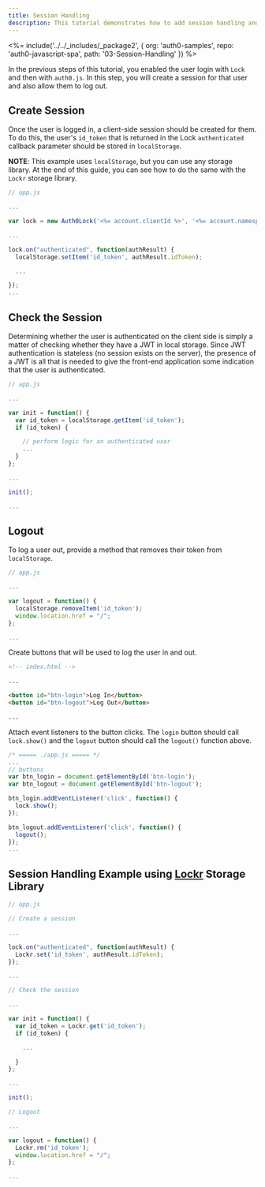 ```yaml
---
title: Session Handling
description: This tutorial demonstrates how to add session handling and logout to your web app
---
```


<%= include('../../_includes/_package2', {
  org: 'auth0-samples',
  repo: 'auth0-javascript-spa',
  path: '03-Session-Handling'
}) %>

In the previous steps of this tutorial, you enabled the user login with `Lock` and then with `auth0.js`. In this step, you will create a session for that user and also allow them to log out.

## Create Session

Once the user is logged in, a client-side session should be created for them. To do this, the user's `id_token` that is returned in the Lock `authenticated` callback parameter should be stored in `localStorage`.

**NOTE**: This example uses `localStorage`, but you can use any storage library. At the end of this guide, you can see how to do the same with the `Lockr` storage library.

```js
// app.js

...

var lock = new Auth0Lock('<%= account.clientId %>', '<%= account.namespace %>');

...

lock.on("authenticated", function(authResult) {
  localStorage.setItem('id_token', authResult.idToken);

  ...

});
...
```

## Check the Session

Determining whether the user is authenticated on the client side is simply a matter of checking whether they have a JWT in local storage. Since JWT authentication is stateless (no session exists on the server), the presence of a JWT is all that is needed to give the front-end application some indication that the user is authenticated.

```js
// app.js

...

var init = function() {
  var id_token = localStorage.getItem('id_token');
  if (id_token) {

    // perform logic for an authenticated user
    ...
  }
};

...

init();

...
```

## Logout

To log a user out, provide a method that removes their token from `localStorage`.

```js
// app.js

...

var logout = function() {
  localStorage.removeItem('id_token');
  window.location.href = "/";
};

...
```

Create buttons that will be used to log the user in and out.

```html
<!-- index.html -->

...

<button id="btn-login">Log In</button>
<button id="btn-logout">Log Out</button>

...
```

Attach event listeners to the button clicks. The `login` button should call `lock.show()` and the `logout` button should call the `logout()` function above.

```javascript
/* ===== ./app.js ===== */
...
// buttons
var btn_login = document.getElementById('btn-login');
var btn_logout = document.getElementById('btn-logout');

btn_login.addEventListener('click', function() {
  lock.show();
});

btn_logout.addEventListener('click', function() {
  logout();
});
...
```

## Session Handling Example using [Lockr](https://github.com/tsironis/lockr) Storage Library

```js
// app.js

// Create a session

...

lock.on("authenticated", function(authResult) {
  Lockr.set('id_token', authResult.idToken);
});

...

// Check the session

...

var init = function() {
  var id_token = Lockr.get('id_token');
  if (id_token) {

    ...

  }
};

...

init();

// Logout

...

var logout = function() {
  Lockr.rm('id_token');
  window.location.href = "/";
};

...
```
